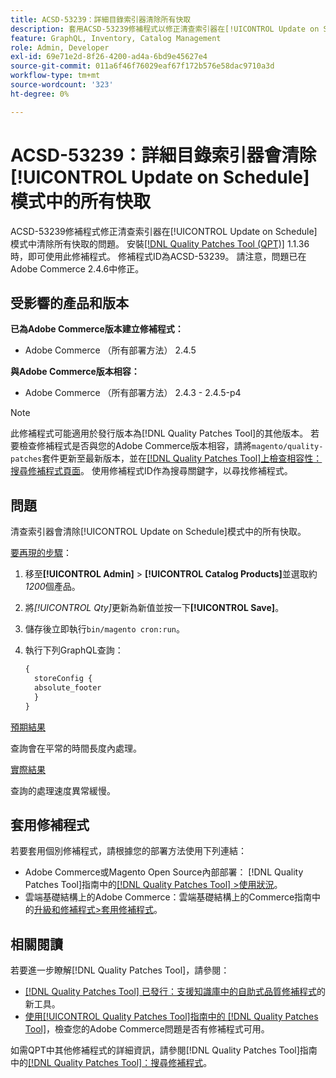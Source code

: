 ```yaml
---
title: ACSD-53239：詳細目錄索引器清除所有快取
description: 套用ACSD-53239修補程式以修正清查索引器在[!UICONTROL Update on Schedule]模式中清除所有快取的Adobe Commerce問題。
feature: GraphQL, Inventory, Catalog Management
role: Admin, Developer
exl-id: 69e71e2d-8f26-4200-ad4a-6bd9e45627e4
source-git-commit: 011a6f46f76029eaf67f172b576e58dac9710a3d
workflow-type: tm+mt
source-wordcount: '323'
ht-degree: 0%

---
```


# ACSD-53239：詳細目錄索引器會清除[!UICONTROL Update on Schedule]模式中的所有快取

ACSD-53239修補程式修正清查索引器在[!UICONTROL Update on Schedule]模式中清除所有快取的問題。 安裝[[!DNL Quality Patches Tool (QPT)]](https://experienceleague.adobe.com/en/docs/commerce-operations/tools/quality-patches-tool/quality-patches-tool-to-self-serve-quality-patches) 1.1.36時，即可使用此修補程式。 修補程式ID為ACSD-53239。 請注意，問題已在Adobe Commerce 2.4.6中修正。

## 受影響的產品和版本

**已為Adobe Commerce版本建立修補程式：**

* Adobe Commerce （所有部署方法） 2.4.5

**與Adobe Commerce版本相容：**

* Adobe Commerce （所有部署方法） 2.4.3 - 2.4.5-p4

>[!NOTE]
>
>此修補程式可能適用於發行版本為[!DNL Quality Patches Tool]的其他版本。 若要檢查修補程式是否與您的Adobe Commerce版本相容，請將`magento/quality-patches`套件更新至最新版本，並在[[!DNL Quality Patches Tool]上檢查相容性：搜尋修補程式頁面](https://experienceleague.adobe.com/tools/commerce-quality-patches/index.html)。 使用修補程式ID作為搜尋關鍵字，以尋找修補程式。

## 問題

清查索引器會清除[!UICONTROL Update on Schedule]模式中的所有快取。

<u>要再現的步驟</u>：

1. 移至&#x200B;**[!UICONTROL Admin]** > **[!UICONTROL Catalog Products]**&#x200B;並選取約&#x200B;*1200*&#x200B;個產品。
2. 將&#x200B;*[!UICONTROL Qty]*&#x200B;更新為新值並按一下&#x200B;**[!UICONTROL Save]**。
3. 儲存後立即執行`bin/magento cron:run`。
4. 執行下列GraphQL查詢：

   ```GraphQL
   {
     storeConfig {
     absolute_footer
     }
   }
   ```

<u>預期結果</u>

查詢會在平常的時間長度內處理。

<u>實際結果</u>

查詢的處理速度異常緩慢。

## 套用修補程式

若要套用個別修補程式，請根據您的部署方法使用下列連結：

* Adobe Commerce或Magento Open Source內部部署： [!DNL Quality Patches Tool]指南中的[[!DNL Quality Patches Tool] >使用狀況](/help/tools/quality-patches-tool/usage.md)。
* 雲端基礎結構上的Adobe Commerce：雲端基礎結構上的Commerce指南中的[升級和修補程式>套用修補程式](https://experienceleague.adobe.com/docs/commerce-cloud-service/user-guide/develop/upgrade/apply-patches.html)。

## 相關閱讀

若要進一步瞭解[!DNL Quality Patches Tool]，請參閱：

* [[!DNL Quality Patches Tool] 已發行：支援知識庫中的自助式品質修補程式](https://experienceleague.adobe.com/en/docs/commerce-operations/tools/quality-patches-tool/quality-patches-tool-to-self-serve-quality-patches)的新工具。
* [使用[!UICONTROL Quality Patches Tool]指南中的 [!DNL Quality Patches Tool]](/help/tools/quality-patches-tool/patches-available-in-qpt/check-patch-for-magento-issue-with-magento-quality-patches.md)，檢查您的Adobe Commerce問題是否有修補程式可用。


如需QPT中其他修補程式的詳細資訊，請參閱[!DNL Quality Patches Tool]指南中的[[!DNL Quality Patches Tool]：搜尋修補程式](https://experienceleague.adobe.com/tools/commerce-quality-patches/index.html)。
